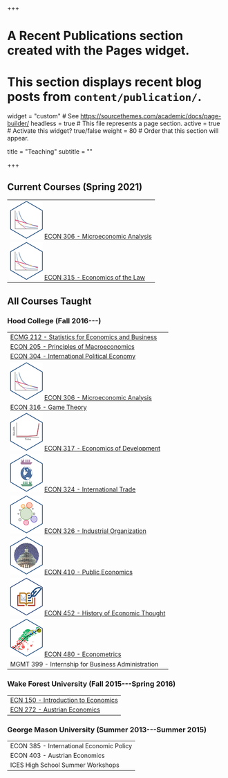 +++
# A Recent Publications section created with the Pages widget.
# This section displays recent blog posts from `content/publication/`.

widget = "custom"  # See https://sourcethemes.com/academic/docs/page-builder/
headless = true  # This file represents a page section.
active = true  # Activate this widget? true/false
weight = 80  # Order that this section will appear.

title = "Teaching"
subtitle = ""

+++

## Current Courses (Spring 2021)

|     |
|:----|
| ![](../../static/img/micro_hex.png) [ECON 306 - Microeconomic Analysis](http://microS21.classes.ryansafner.com) |
| ![](../../static/img/micro_hex.png) [ECON 315 - Economics of the Law](http://lawS21.classes.ryansafner.com) |

## All Courses Taught

### Hood College (Fall 2016---)

|     |
|:----|
| [ECMG 212 - Statistics for Economics and Business](courses/ECMG212) |
| [ECON 205 - Principles of Macroeconomics](courses/ECON205) |
| [ECON 304 - International Political Economy](courses/ECON304) |
| ![](../../static/img/micro_hex.png) [ECON 306 - Microeconomic Analysis](http://microF20.classes.ryansafner.com) |
| [ECON 316 - Game Theory](courses/ECON316) |
| ![](../../static/img/dev_hex.png) [ECON 317 - Economics of Development](https://devf19.classes.ryansafner.com) |
| ![](../../static/img/trade_hex.png) [ECON 324 - International Trade](http://tradeF20.classes.ryansafner.com) |
| ![](../../static/img/io_hex.png) [ECON 326 - Industrial Organization](https://ios20.classes.ryansafner.com) |
| ![](../../static/img/public_hex.png) [ECON 410 - Public Economics](https://publics20.classes.ryansafner.com) |
| ![](../../static/img/thought_hex.png) [ECON 452 - History of Economic Thought](http://thoughtF20.classes.ryansafner.com) |
| ![](../../static/img/metrics_hex.png) [ECON 480 - Econometrics](http://metricsF20.classes.ryansafner.com) |
| MGMT 399 - Internship for Business Administration |

### Wake Forest University (Fall 2015---Spring 2016)

|     |
|:----|
| [ECN 150 - Introduction to Economics](https://www.dropbox.com/s/w03rizmeov387tb/ECN_150C_Syllabus_Safner.pdf?dl=0) |
| [ECN 272 - Austrian Economics](https://www.dropbox.com/s/f1ddw84rggv7zod/Austrian_Economics_Syllabus.pdf?dl=0) |

### George Mason University (Summer 2013---Summer 2015)

|     |
|:----|
| ECON 385 - International Economic Policy |
| ECON 403 - Austrian Economics |
| ICES High School Summer Workshops |
